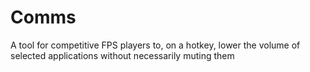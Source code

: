# Comms
A tool for competitive FPS players to, on a hotkey, lower the volume of selected applications without necessarily muting them
